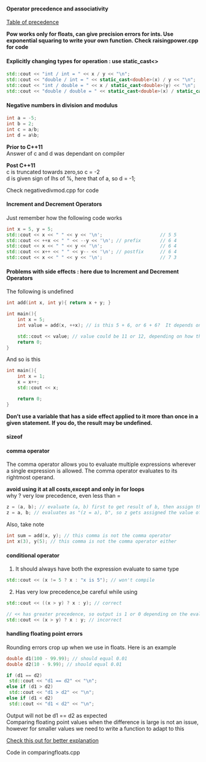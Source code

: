 #### Operator precedence and associativity

[Table of precedence](http://www.learncpp.com/cpp-tutorial/31-precedence-and-associativity/)

**Pow works only for floats, can give precision errors for ints. Use exponential squaring to write your own function. Check raisingpower.cpp for code**

#### Explicitly changing types for operation : use static_cast<>

```c++
std::cout << "int / int = " << x / y << "\n";
std::cout << "double / int = " << static_cast<double>(x) / y << "\n";
std::cout << "int / double = " << x / static_cast<double>(y) << "\n";
std::cout << "double / double = " << static_cast<double>(x) / static_cast<double>(y) << "\n";
```
#### Negative numbers in division and modulus

```c++
int a = -5;
int b = 2;
int c = a/b;
int d = a%b;
```

**Prior to C++11**  
Answer of c and d was dependant on compiler

**Post C++11**  
c is truncated towards zero,so c = -2  
d is given sign of lhs of %, here that of a, so d = -1;

Check negativedivmod.cpp for code  

#### Increment and Decrement Operators

Just remember how the following code works
```c++
int x = 5, y = 5;
std::cout << x << " " << y << '\n';                     // 5 5
std::cout << ++x << " " << --y << '\n'; // prefix       // 6 4
std::cout << x << " " << y << '\n';                     // 6 4
std::cout << x++ << " " << y-- << '\n'; // postfix      // 6 4
std::cout << x << " " << y << '\n';                     // 7 3
```

#### Problems with side effects : here due to Increment and Decrement Operators

The following is undefined
```c++
int add(int x, int y){ return x + y; }

int main(){
    int x = 5;
    int value = add(x, ++x); // is this 5 + 6, or 6 + 6?  It depends on what order your compiler evaluates the function arguments in

    std::cout << value; // value could be 11 or 12, depending on how the above line evaluates!
    return 0;
}
```

And so is this
```c++
int main(){
    int x = 1;
    x = x++;
    std::cout << x;

    return 0;
}
```

**Don’t use a variable that has a side effect applied to it more than once in a given statement. If you do, the result may be undefined.**

#### sizeof

#### comma operator
The comma operator allows you to evaluate multiple expressions wherever a single expression is allowed. The comma operator evaluates to its rightmost operand.

**avoid using it at all costs,except and only in for loops**  
why ? very low precedence, even less than =   
```c++
z = (a, b); // evaluate (a, b) first to get result of b, then assign that value to variable z.
z = a, b; // evaluates as "(z = a), b", so z gets assigned the value of a, and b is discarded.
```

Also, take note
```c++
int sum = add(x, y); // this comma is not the comma operator
int x(3), y(5); // this comma is not the comma operator either
```

#### conditional operator

1. It should always have both the expression evaluate to same type
```c++
std::cout << (x != 5 ? x : "x is 5"); // won't compile
```
2. Has very low precedence,be careful while using
```c++
std::cout << ((x > y) ? x : y); // correct

// << has greater precedence, so output is 1 or 0 depending on the evaluation
std::cout << (x > y) ? x : y; // incorrect
```

#### handling floating point errors

Rounding errors crop up when we use in floats. Here is an example
```c++
double d1(100 - 99.99); // should equal 0.01
double d2(10 - 9.99); // should equal 0.01

if (d1 == d2)
 std::cout << "d1 == d2" << "\n";
else if (d1 > d2)
 std::cout << "d1 > d2" << "\n";
else if (d1 < d2)
 std::cout << "d1 < d2" << "\n";
```
Output will not be d1 == d2 as expected   
Comparing floating point values when the difference is large is not an issue, however for smaller values we need to write a function to adapt to this

[Check this out for better explanation](http://www.learncpp.com/cpp-tutorial/35-relational-operators-comparisons/)

Code in comparingfloats.cpp  
